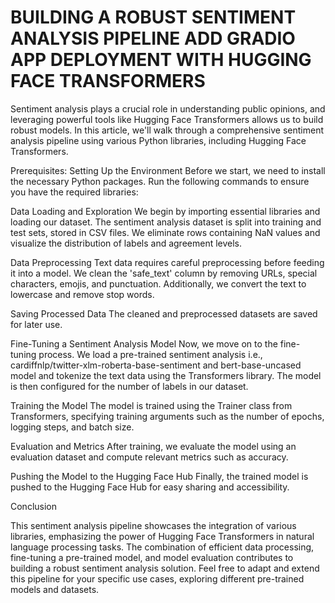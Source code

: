 # BUILDING A ROBUST SENTIMENT ANALYSIS PIPELINE ADD GRADIO APP DEPLOYMENT WITH HUGGING FACE TRANSFORMERS
Sentiment analysis plays a crucial role in understanding public opinions, and leveraging powerful tools like Hugging Face Transformers allows us to build robust models. In this article, we'll walk through a comprehensive sentiment analysis pipeline using various Python libraries, including Hugging Face Transformers.

Prerequisites: Setting Up the Environment
Before we start, we need to install the necessary Python packages. Run the following commands to ensure you have the required libraries:

Data Loading and Exploration
We begin by importing essential libraries and loading our dataset. The sentiment analysis dataset is split into training and test sets, stored in CSV files. We eliminate rows containing NaN values and visualize the distribution of labels and agreement levels.

Data Preprocessing
Text data requires careful preprocessing before feeding it into a model. We clean the 'safe_text' column by removing URLs, special characters, emojis, and punctuation. Additionally, we convert the text to lowercase and remove stop words.

Saving Processed Data
The cleaned and preprocessed datasets are saved for later use.

Fine-Tuning a Sentiment Analysis Model
Now, we move on to the fine-tuning process. We load a pre-trained sentiment analysis i.e., cardiffnlp/twitter-xlm-roberta-base-sentiment and bert-base-uncased model and tokenize the text data using the Transformers library. The model is then configured for the number of labels in our dataset.

Training the Model
The model is trained using the Trainer class from Transformers, specifying training arguments such as the number of epochs, logging steps, and batch size.

Evaluation and Metrics
After training, we evaluate the model using an evaluation dataset and compute relevant metrics such as accuracy.

Pushing the Model to the Hugging Face Hub
Finally, the trained model is pushed to the Hugging Face Hub for easy sharing and accessibility.

Conclusion

This sentiment analysis pipeline showcases the integration of various libraries, emphasizing the power of Hugging Face Transformers in natural language processing tasks. The combination of efficient data processing, fine-tuning a pre-trained model, and model evaluation contributes to building a robust sentiment analysis solution. Feel free to adapt and extend this pipeline for your specific use cases, exploring different pre-trained models and datasets.
